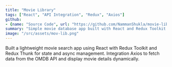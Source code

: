 ```yaml
---
title: "Movie Library"
tags: ["React", "API Integration", "Redux", "Axios"]
github: 
- {name: "Source Code", url: "https://github.com/NammanShukla/movie-library"}
summary: "Simple movie database app built with React and Redux Toolkit using OMDB API"
image: "/src/assets/mov-lib.png"
---
```


Built a lightweight movie search app using React with Redux Toolkit and Redux Thunk for state and async management. Integration Axios to fetch data from the OMDB API and display movie details dynamically. 

